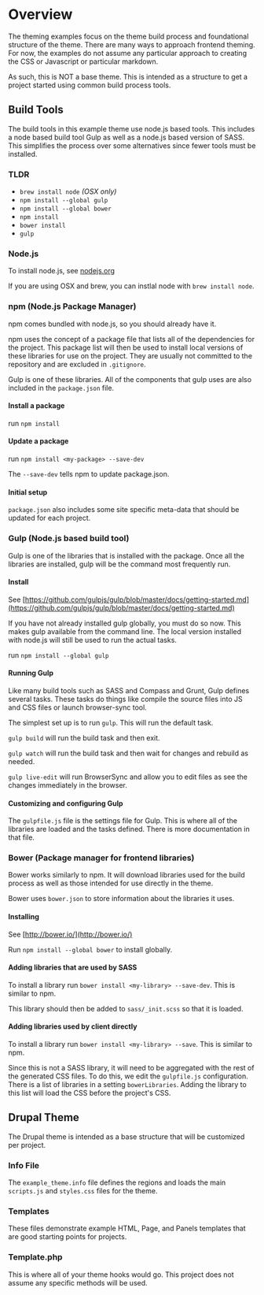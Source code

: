 # Overview
The theming examples focus on the theme build process and foundational structure of the theme. There are many ways to approach frontend theming. For now, the examples do not assume any particular approach to creating the CSS or Javascript or particular markdown.

As such, this is NOT a base theme. This is intended as a structure to get a project started using common build process tools.

## Build Tools
The build tools in this example theme use node.js based tools. This includes a node based build tool Gulp as well as a node.js based version of SASS. This simplifies the process over some alternatives since fewer tools must be installed.

### TLDR
- `brew install node` _(OSX only)_
- `npm install --global gulp`
- `npm install --global bower`
- `npm install`
- `bower install`
- `gulp`


### Node.js
To install node.js, see [nodejs.org](https://nodejs.org/)

If you are using OSX and brew, you can instlal node with `brew install node`.

### npm (Node.js Package Manager)
npm comes bundled with node.js, so you should already have it.

npm uses the concept of a package file that lists all of the dependencies for the project. This package list will then be used to install local versions of these libraries for use on the project. They are usually not committed to the repository and are excluded in `.gitignore`.

Gulp is one of these libraries. All of the components that gulp uses are also included in the `package.json` file.

#### Install a package
run `npm install`

#### Update a package
run `npm install <my-package> --save-dev`

The `--save-dev` tells npm to update package.json.

#### Initial setup
`package.json` also includes some site specific meta-data that should be updated for each project.

### Gulp (Node.js based build tool)
Gulp is one of the libraries that is installed with the package. Once all the libraries are installed, gulp will be the command most frequently run.

#### Install
See [https://github.com/gulpjs/gulp/blob/master/docs/getting-started.md](https://github.com/gulpjs/gulp/blob/master/docs/getting-started.md)

If you have not already installed gulp globally, you must do so now. This makes gulp available from the command line. The local version installed with node.js will still be used to run the actual tasks.

run `npm install --global gulp`

#### Running Gulp
Like many build tools such as SASS and Compass and Grunt, Gulp defines several tasks. These tasks do things like compile the source files into JS and CSS files or launch browser-sync tool.

The simplest set up is to run `gulp`. This will run the default task.

`gulp build` will run the build task and then exit.

`gulp watch` will run the build task and then wait for changes and rebuild as needed.

`gulp live-edit` will run BrowserSync and allow you to edit files as see the changes immediately in the browser.

#### Customizing and configuring Gulp
The `gulpfile.js` file is the settings file for Gulp. This is where all of the libraries are loaded and the tasks defined. There is more documentation in that file.

### Bower (Package manager for frontend libraries)
Bower works similarly to npm. It will download libraries used for the build process as well as those intended for use directly in the theme.

Bower uses `bower.json` to store information about the libraries it uses.

#### Installing
See [http://bower.io/](http://bower.io/)

Run `npm install --global bower` to install globally.

#### Adding libraries that are used by SASS
To install a library run `bower install <my-library> --save-dev`. This is similar to npm.

This library should then be added to `sass/_init.scss` so that it is loaded.

#### Adding libraries used by client directly
To install a library run `bower install <my-library> --save`. This is similar to npm.

Since this is not a SASS library, it will need to be aggregated with the rest of the generated CSS files. To do this, we edit the `gulpfile.js` configuration. There is a list of libraries in a setting `bowerLibraries`. Adding the library to this list will load the CSS before the project's CSS.


## Drupal Theme
The Drupal theme is intended as a base structure that will be customized per project.

### Info File
The `example_theme.info` file defines the regions and loads the main `scripts.js` and `styles.css` files for the theme. 

### Templates
These files demonstrate example HTML, Page, and Panels templates that are good starting points for projects.

### Template.php
This is where all of your theme hooks would go. This project does not assume any specific methods will be used.
